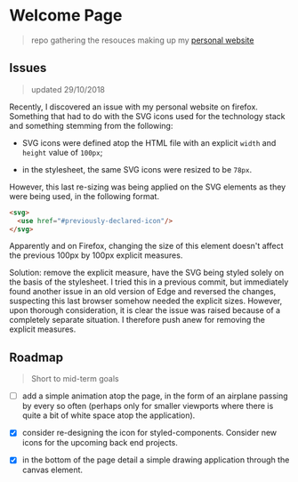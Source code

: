 # Welcome Page

> repo gathering the resouces making up my [personal website](https://borntofrappe.github.io/)

## Issues

> updated 29/10/2018

Recently, I discovered an issue with my personal website on firefox. Something that had to do with the SVG icons used for the technology stack and something stemming from the following:

- SVG icons were defined atop the HTML file with an explicit `width` and `height` value of `100px`;

- in the stylesheet, the same SVG icons were resized to be `78px`.

However, this last re-sizing was being applied on the SVG elements as they were being used, in the following format.

```html
<svg>
  <use href="#previously-declared-icon"/>
</svg>
```

Apparently and on Firefox, changing the size of this element doesn't affect the previous 100px by 100px explicit measures.

Solution: remove the explicit measure, have the SVG being styled solely on the basis of the stylesheet. I tried this in a previous commit, but immediately found another issue in an old version of Edge and reversed the changes, suspecting this last browser somehow needed the explicit sizes. However, upon thorough consideration, it is clear the issue was raised because of a completely separate situation. I therefore push anew for removing the explicit measures.

## Roadmap

> Short to mid-term goals

- [ ] add a simple animation atop the page, in the form of an airplane passing by every so often (perhaps only for smaller viewports where there is quite a bit of white space atop the application).

- [x] consider re-designing the icon for styled-components. Consider new icons for the upcoming back end projects.

- [x] in the bottom of the page detail a simple drawing application through the canvas element.
